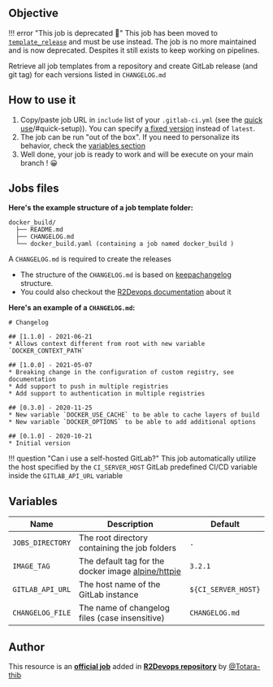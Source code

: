 ## Objective

!!! error "This job is deprecated 🚨"
    This job has been moved to [`template_release`](https://r2devops.io/_/r2devops-bot/template_release) and must be use instead.
    The job is no more maintained and is now deprecated. Despites it still exists to keep working on pipelines.

Retrieve all job templates from a repository and create GitLab release (and git tag) for each versions listed in `CHANGELOG.md`

## How to use it

1. Copy/paste job URL in `include` list of your `.gitlab-ci.yml` (see the
   [quick use]((https://docs.r2devops.io/get-started/use-templates/#use-a-template))/#quick-setup)). You can specify [a fixed
   version](https://docs.r2devops.io/get-started/use-templates/#versioning) instead of `latest`.
1. The job can be run "out of the box". If you need to personalize its
   behavior, check the [variables section](#variables)
1. Well done, your job is ready to work and will be execute on your main branch ! 😀


## Jobs files

**Here's the example structure of a job template folder:**
```
docker_build/
  ├── README.md
  ├── CHANGELOG.md
  └── docker_build.yaml (containing a job named docker_build )
```

A `CHANGELOG.md` is required to create the releases
- The structure of the `CHANGELOG.md` is based on [keepachangelog](https://keepachangelog.com/en/1.0.0/) structure.
- You could also checkout the [R2Devops documentation](https://docs.r2devops.io/get-started/manage-templates/#template-versioning) about it

**Here's an example of a `CHANGELOG.md`:**
```
# Changelog

## [1.1.0] - 2021-06-21
* Allows context different from root with new variable `DOCKER_CONTEXT_PATH`

## [1.0.0] - 2021-05-07
* Breaking change in the configuration of custom registry, see documentation
* Add support to push in multiple registries
* Add support to authentication in multiple registries

## [0.3.0] - 2020-11-25
* New variable `DOCKER_USE_CACHE` to be able to cache layers of build
* New variable `DOCKER_OPTIONS` to be able to add additional options

## [0.1.0] - 2020-10-21
* Initial version
```

!!! question "Can i use a self-hosted GitLab?"
   This job automatically utilize the host specified by the `CI_SERVER_HOST` GitLab predefined CI/CD variable inside the `GITLAB_API_URL` variable
## Variables

| Name | Description | Default |
| ---- | ----------- | ------- |
| `JOBS_DIRECTORY` | The root directory containing the job folders | `.` |
| `IMAGE_TAG` | The default tag for the docker image [alpine/httpie](https://hub.docker.com/r/alpine/httpie) | `3.2.1` |
| `GITLAB_API_URL` | The host name of the GitLab instance | `${CI_SERVER_HOST}` |
| `CHANGELOG_FILE` | The name of changelog files (case insensitive) | `CHANGELOG.md` |

## Author
This resource is an **[official job](https://docs.r2devops.io/get-started/faq/#use-a-template)** added in [**R2Devops repository**](https://gitlab.com/r2devops/hub) by [@Totara-thib](https://gitlab.com/Totara-thib)

